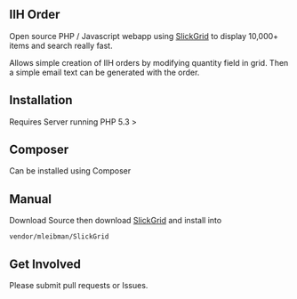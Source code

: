 IIH Order
--------

Open source PHP / Javascript webapp using [SlickGrid](https://github.com/mleibman/SlickGrid) to display 10,000+ items and search really fast.

Allows simple creation of IIH orders by modifying quantity field in grid.  Then a simple email text can be generated with the order.

Installation
------------

Requires Server running PHP 5.3 >

Composer
--------

Can be installed using Composer 

Manual
------

Download Source then download [SlickGrid](https://github.com/mleibman/SlickGrid) and install into

    vendor/mleibman/SlickGrid

Get Involved
------------

Please submit pull requests or Issues.

